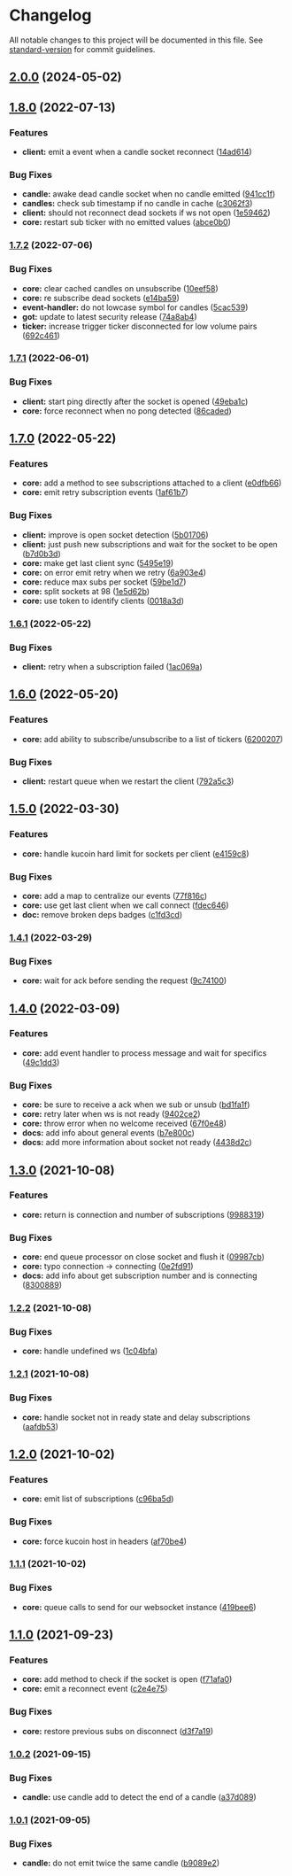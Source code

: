 # Changelog

All notable changes to this project will be documented in this file. See [standard-version](https://github.com/conventional-changelog/standard-version) for commit guidelines.

## [2.0.0](https://github.com/IOfate/kucoin-ws/compare/v1.8.0...v2.0.0) (2024-05-02)

## [1.8.0](https://github.com/IOfate/kucoin-ws/compare/v1.7.2...v1.8.0) (2022-07-13)


### Features

* **client:** emit a event when a candle socket reconnect ([14ad614](https://github.com/IOfate/kucoin-ws/commit/14ad614bf90040ec3c7c88797d391fc8c3b34a8e))


### Bug Fixes

* **candle:** awake dead candle socket when no candle emitted ([941cc1f](https://github.com/IOfate/kucoin-ws/commit/941cc1f8d6ac13a45efd73378549b755c49a93f4))
* **candles:** check sub timestamp if no candle in cache ([c3062f3](https://github.com/IOfate/kucoin-ws/commit/c3062f3a69827f7ea44e087167263519ceda69cb))
* **client:** should not reconnect dead sockets if ws not open ([1e59462](https://github.com/IOfate/kucoin-ws/commit/1e59462d46fb8db3d8469c1406b9ac0cad58f916))
* **core:** restart sub ticker with no emitted values ([abce0b0](https://github.com/IOfate/kucoin-ws/commit/abce0b0e766b013e790601ff2a6e74607bd668c3))

### [1.7.2](https://github.com/IOfate/kucoin-ws/compare/v1.7.1...v1.7.2) (2022-07-06)


### Bug Fixes

* **core:** clear cached candles on unsubscribe ([10eef58](https://github.com/IOfate/kucoin-ws/commit/10eef5868b5b39b4603b615176ef1fe36654d786))
* **core:** re subscribe dead sockets ([e14ba59](https://github.com/IOfate/kucoin-ws/commit/e14ba593b2216df49e686897e88a6568c225c0ff))
* **event-handler:** do not lowcase symbol for candles ([5cac539](https://github.com/IOfate/kucoin-ws/commit/5cac539060d817f9d1f1f2585ed520094bb17913))
* **got:** update to latest security release ([74a8ab4](https://github.com/IOfate/kucoin-ws/commit/74a8ab4f1ccf57941b8b6ac3d4d18979e4a5ca6a))
* **ticker:** increase trigger ticker disconnected for low volume pairs ([692c461](https://github.com/IOfate/kucoin-ws/commit/692c46131228d4471c0a92d0e7adef4b08bdc727))

### [1.7.1](https://github.com/IOfate/kucoin-ws/compare/v1.7.0...v1.7.1) (2022-06-01)


### Bug Fixes

* **client:** start ping directly after the socket is opened ([49eba1c](https://github.com/IOfate/kucoin-ws/commit/49eba1c4203b672940abf56c7218d870d23a9031))
* **core:** force reconnect when no pong detected ([86caded](https://github.com/IOfate/kucoin-ws/commit/86caded2133e6c1cb030f84b6a973c6510bbb94b))

## [1.7.0](https://github.com/IOfate/kucoin-ws/compare/v1.6.1...v1.7.0) (2022-05-22)


### Features

* **core:** add a method to see subscriptions attached to a client ([e0dfb66](https://github.com/IOfate/kucoin-ws/commit/e0dfb66cf1763cdd6ff596030ba00b33841d5805))
* **core:** emit retry subscription events ([1af61b7](https://github.com/IOfate/kucoin-ws/commit/1af61b74ed55a51344617ea4f2235bb76d2684f3))


### Bug Fixes

* **client:** improve is open socket detection ([5b01706](https://github.com/IOfate/kucoin-ws/commit/5b017065b21c78b8d1ee8f3372a68f6c5b8b8dea))
* **client:** just push new subscriptions and wait for the socket to be open ([b7d0b3d](https://github.com/IOfate/kucoin-ws/commit/b7d0b3d2e18a3e781a8ef0ba06e9ead8aa9bdd75))
* **core:** make get last client sync ([5495e19](https://github.com/IOfate/kucoin-ws/commit/5495e19dc9b0998ee75c64400832e6050db90dd2))
* **core:** on error emit retry when we retry ([6a903e4](https://github.com/IOfate/kucoin-ws/commit/6a903e4d1df3ffd41ad8343d676986d7ec8b9ad6))
* **core:** reduce max subs per socket ([59be1d7](https://github.com/IOfate/kucoin-ws/commit/59be1d76c30118b2c01891202d82029267be017d))
* **core:** split sockets at 98 ([1e5d62b](https://github.com/IOfate/kucoin-ws/commit/1e5d62bd6f21b52ce8083becab75713e618ace15))
* **core:** use token to identify clients ([0018a3d](https://github.com/IOfate/kucoin-ws/commit/0018a3d84cc5d4976f3feb463a731813d908d4c9))

### [1.6.1](https://github.com/IOfate/kucoin-ws/compare/v1.6.0...v1.6.1) (2022-05-22)


### Bug Fixes

* **client:** retry when a subscription failed ([1ac069a](https://github.com/IOfate/kucoin-ws/commit/1ac069a0b13d8c9f64f847d51123e1441ff5d497))

## [1.6.0](https://github.com/IOfate/kucoin-ws/compare/v1.5.0...v1.6.0) (2022-05-20)


### Features

* **core:** add ability to subscribe/unsubscribe to a list of tickers ([6200207](https://github.com/IOfate/kucoin-ws/commit/6200207a44bf56b7e0cedc3fc94d24375ee5d564))


### Bug Fixes

* **client:** restart queue when we restart the client ([792a5c3](https://github.com/IOfate/kucoin-ws/commit/792a5c33e0e604ade1ef024ce1749f8f9bebe50a))

## [1.5.0](https://github.com/IOfate/kucoin-ws/compare/v1.4.1...v1.5.0) (2022-03-30)


### Features

* **core:** handle kucoin hard limit for sockets per client ([e4159c8](https://github.com/IOfate/kucoin-ws/commit/e4159c8d1e906efdf2f472c3aa430896298f99cc))


### Bug Fixes

* **core:** add a map to centralize our events ([77f816c](https://github.com/IOfate/kucoin-ws/commit/77f816cc8c75400c7f0267210c77c5f5db73d747))
* **core:** use get last client when we call connect ([fdec646](https://github.com/IOfate/kucoin-ws/commit/fdec646f36b6cceec243cc54bcf7f1626051a6b8))
* **doc:** remove broken deps badges ([c1fd3cd](https://github.com/IOfate/kucoin-ws/commit/c1fd3cd1ca1300ca5799a8c99aacfc7e6844bd0d))

### [1.4.1](https://github.com/IOfate/kucoin-ws/compare/v1.4.0...v1.4.1) (2022-03-29)


### Bug Fixes

* **core:** wait for ack before sending the request ([9c74100](https://github.com/IOfate/kucoin-ws/commit/9c7410091d71914d86f22ddc84ab436535281248))

## [1.4.0](https://github.com/IOfate/kucoin-ws/compare/v1.3.0...v1.4.0) (2022-03-09)


### Features

* **core:** add event handler to process message and wait for specifics ([49c1dd3](https://github.com/IOfate/kucoin-ws/commit/49c1dd361fb55f7c51cb724e6affeab717cb810c))


### Bug Fixes

* **core:** be sure to receive a ack when we sub or unsub ([bd1fa1f](https://github.com/IOfate/kucoin-ws/commit/bd1fa1f10f8adcde2e0f524beea9294501446533))
* **core:** retry later when ws is not ready ([9402ce2](https://github.com/IOfate/kucoin-ws/commit/9402ce267115e19461c684dc4aecf2d4554a96bf))
* **core:** throw error when no welcome received ([67f0e48](https://github.com/IOfate/kucoin-ws/commit/67f0e480a6154ad118a66ea0871a5cbd28356477))
* **docs:** add info about general events ([b7e800c](https://github.com/IOfate/kucoin-ws/commit/b7e800c52bdd032bf41c99a0379c70955eefa929))
* **docs:** add more information about socket not ready ([4438d2c](https://github.com/IOfate/kucoin-ws/commit/4438d2cac8b7d1ca1d4f8625d4353a3ea071c86e))

## [1.3.0](https://github.com/IOfate/kucoin-ws/compare/v1.2.2...v1.3.0) (2021-10-08)


### Features

* **core:** return is connection and number of subscriptions ([9988319](https://github.com/IOfate/kucoin-ws/commit/9988319e0e547652560a65c460dde35c4d9fd6c6))


### Bug Fixes

* **core:** end queue processor on close socket and flush it ([09987cb](https://github.com/IOfate/kucoin-ws/commit/09987cbb8e8bb10cd881fa3beb1df0de72619732))
* **core:** typo connection -> connecting ([0e2fd91](https://github.com/IOfate/kucoin-ws/commit/0e2fd91d268f8f2bea987d59a5a4b99327a70247))
* **docs:** add info about get subscription number and is connecting ([8300889](https://github.com/IOfate/kucoin-ws/commit/8300889a0675f9b0b0341d861bfe25ec4dd13dc4))

### [1.2.2](https://github.com/IOfate/kucoin-ws/compare/v1.2.1...v1.2.2) (2021-10-08)


### Bug Fixes

* **core:** handle undefined ws ([1c04bfa](https://github.com/IOfate/kucoin-ws/commit/1c04bfab5a7bbb40d449fb87af815cb2f3ccebe6))

### [1.2.1](https://github.com/IOfate/kucoin-ws/compare/v1.2.0...v1.2.1) (2021-10-08)


### Bug Fixes

* **core:** handle socket not in ready state and delay subscriptions ([aafdb53](https://github.com/IOfate/kucoin-ws/commit/aafdb533b99dd3801aa0c58e0a50316f04ca4190))

## [1.2.0](https://github.com/IOfate/kucoin-ws/compare/v1.1.1...v1.2.0) (2021-10-02)


### Features

* **core:** emit list of subscriptions ([c96ba5d](https://github.com/IOfate/kucoin-ws/commit/c96ba5dcaebd9ee0a7b54f92d822f012f9fbfe27))


### Bug Fixes

* **core:** force kucoin host in headers ([af70be4](https://github.com/IOfate/kucoin-ws/commit/af70be47b30f2c7a938dd35bdb4f4181791fafae))

### [1.1.1](https://github.com/IOfate/kucoin-ws/compare/v1.1.0...v1.1.1) (2021-10-02)


### Bug Fixes

* **core:** queue calls to send for our websocket instance ([419bee6](https://github.com/IOfate/kucoin-ws/commit/419bee6f757622b0584e927804dc314dd97fc8e8))

## [1.1.0](https://github.com/IOfate/kucoin-ws/compare/v1.0.2...v1.1.0) (2021-09-23)


### Features

* **core:** add method to check if the socket is open ([f71afa0](https://github.com/IOfate/kucoin-ws/commit/f71afa02b976c900b6084ce3268b1d9de6b3145e))
* **core:** emit a reconnect event ([c2e4e75](https://github.com/IOfate/kucoin-ws/commit/c2e4e754e49f9d2752e1e3daf68d9b883e0694af))


### Bug Fixes

* **core:** restore previous subs on disconnect ([d3f7a19](https://github.com/IOfate/kucoin-ws/commit/d3f7a193f9c9dd3a7529c2cd48a803d7bde9a872))

### [1.0.2](https://github.com/IOfate/kucoin-ws/compare/v1.0.1...v1.0.2) (2021-09-15)


### Bug Fixes

* **candle:** use candle add to detect the end of a candle ([a37d089](https://github.com/IOfate/kucoin-ws/commit/a37d08995e140bcbea14d0bb993f2fb0edbb2c10))

### [1.0.1](https://github.com/IOfate/kucoin-ws/compare/v1.0.0...v1.0.1) (2021-09-05)


### Bug Fixes

* **candle:** do not emit twice the same candle ([b9089e2](https://github.com/IOfate/kucoin-ws/commit/b9089e2f69b50a06ca386cd768dbd8d94343221c))
